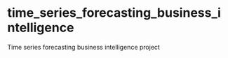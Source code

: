 # time_series_forecasting_business_intelligence
Time series forecasting business intelligence project
